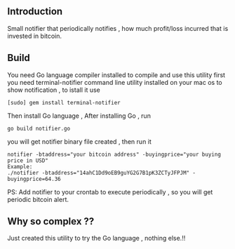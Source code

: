 ## Introduction
Small notifier that periodically notifies , how much profit/loss incurred that is invested in bitcoin.

## Build
You need Go language compiler installed to compile and use this utility
first you need terminal-notifier command line utility installed on your mac os to show notification , to istall it use
```
[sudo] gem install terminal-notifier
```
Then install Go language , After installing Go , run
```
go build notifier.go
```
you will get notifier binary file created , then run it
```
notifier -btaddress="your bitcoin address" -buyingprice="your buying price in USD"
Example:
./notifier -btaddress="14ahC1Dd9oEB9guYG2G7B1pK3ZCTyJFPJM" -buyingprice=64.36
```
PS: Add notifier to your crontab to execute periodically , so you will get periodic bitcoin alert.
## Why so complex ??
Just created this utility to try the Go language , nothing else.!!